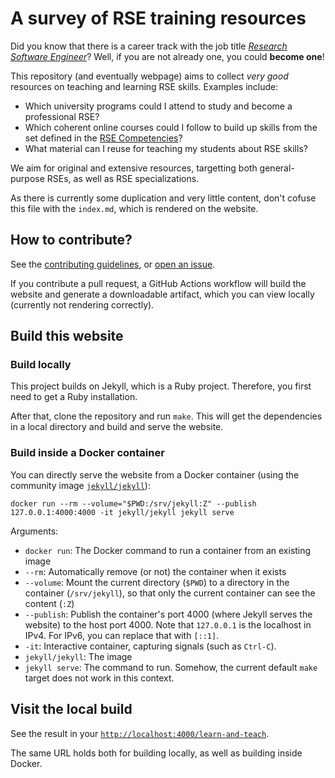 # A survey of RSE training resources

Did you know that there is a career track with the job title _[Research Software Engineer](https://doi.org/10.5281/zenodo.7994286)_? Well, if you are not already one, you could **become one**!

This repository (and eventually webpage) aims to collect _very good_ resources on teaching and learning RSE skills. Examples include:

- Which university programs could I attend to study and become a professional RSE?
- Which coherent online courses could I follow to build up skills from the set defined in the [RSE Competencies](competencies)?
- What material can I reuse for teaching my students about RSE skills?

We aim for original and extensive resources, targetting both general-purpose RSEs, as well as RSE specializations.

As there is currently some duplication and very little content, don't cofuse this file with the `index.md`, which is rendered on the website.

## How to contribute?

See the [contributing guidelines](https://github.com/DE-RSE/learn-and-teach/blob/main/README.md), or [open an issue](https://github.com/DE-RSE/learn-and-teach/issues).

If you contribute a pull request, a GitHub Actions workflow will build the website and generate a downloadable artifact, which you can view locally (currently not rendering correctly).

## Build this website

### Build locally

This project builds on Jekyll, which is a Ruby project. Therefore, you first need to get a Ruby installation.

After that, clone the repository and run `make`. This will get the dependencies in a local directory and build and serve the website.

### Build inside a Docker container

You can directly serve the website from a Docker container (using the community image [`jekyll/jekyll`](https://hub.docker.com/r/jekyll/jekyll)):

```shell
docker run --rm --volume="$PWD:/srv/jekyll:Z" --publish 127.0.0.1:4000:4000 -it jekyll/jekyll jekyll serve
```

Arguments:

- `docker run`: The Docker command to run a container from an existing image
- `--rm`: Automatically remove (or not) the container when it exists
- `--volume`: Mount the current directory (`$PWD`) to a directory in the container (`/srv/jekyll`), so that only the current container can see the content (`:Z`)
- `--publish`: Publish the container's port 4000 (where Jekyll serves the website) to the host port 4000. Note that `127.0.0.1` is the localhost in IPv4. For IPv6, you can replace that with `[::1]`.
- `-it`: Interactive container, capturing signals (such as `Ctrl-C`).
- `jekyll/jekyll`: The image
- `jekyll serve`: The command to run. Somehow, the current default `make` target does not work in this context.

## Visit the local build

See the result in your [`http://localhost:4000/learn-and-teach`](http://localhost:4000/learn-and-teach/).

The same URL holds both for building locally, as well as building inside Docker.
